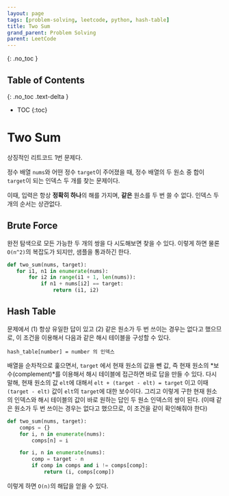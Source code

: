 ```yaml
---
layout: page
tags: [problem-solving, leetcode, python, hash-table]
title: Two Sum
grand_parent: Problem Solving
parent: LeetCode
---
```


{: .no_toc }
## Table of Contents
{: .no_toc .text-delta }
- TOC
{:toc}

# Two Sum
 상징적인 리트코드 1번 문제다.

 정수 배열 `nums`와 어떤 정수 `target`이 주어졌을 때, 정수 배열의 두
 원소 중 합이 `target`이 되는 인덱스 두 개를 찾는 문제이다.

 이때, 입력은 항상 **정확히 하나**의 해를 가지며, **같은** 원소를 두
 번 쓸 수 없다. 인덱스 두 개의 순서는 상관없다.

## Brute Force
 완전 탐색으로 모든 가능한 두 개의 쌍을 다 시도해보면 찾을 수
 있다. 이렇게 하면 물론 `O(n^2)`의 복잡도가 되지만, 샘플을 통과하긴
 한다.

 ```python
def two_sum(nums, target):
    for i1, n1 in enumerate(nums):
        for i2 in range(i1 + 1, len(nums)):
            if n1 + nums[i2] == target:
                return (i1, i2)
```

## Hash Table
 문제에서 (1) 항상 유일한 답이 있고 (2) 같은 원소가 두 번 쓰이는
 경우는 없다고 했으므로, 이 조건을 이용해서 다음과 같은 해시 테이블을
 구성할 수 있다.

```
hash_table[number] = number 의 인덱스
```

 배열을 순차적으로 훑으면서, `target` 에서 현재 원소의 값을 뺀 값, 즉
 현재 원소의 *보수(complement)*를 이용해서 해시 테이블에 접근하면 바로
 답을 만들 수 있다. 다시 말해, 현재 원소의 값 `elt`에 대해서 `elt +
 (target - elt) = target` 이고 이때 `(target - elt)` 값이 `elt`의
 `target`에 대한 보수이다. 그리고 이렇게 구한 현재 원소의 인덱스와
 해시 테이블의 값이 바로 원하는 답인 두 원소 인덱스의 쌍이 된다. (이때
 같은 원소가 두 번 쓰이는 경우는 없다고 했으므로, 이 조건을 같이
 확인해줘야 한다)

```python
def two_sum(nums, target):
    comps = {}
    for i, n in enumerate(nums):
        comps[n] = i

    for i, n in enumerate(nums):
        comp = target - n
        if comp in comps and i != comps[comp]:
            return (i, comps[comp])
```

 이렇게 하면 `O(n)`의 해답을 얻을 수 있다.
